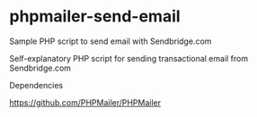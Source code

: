 # phpmailer-send-email
Sample PHP script to send email with Sendbridge.com

Self-explanatory PHP script for sending transactional email from Sendbridge.com

Dependencies

https://github.com/PHPMailer/PHPMailer
